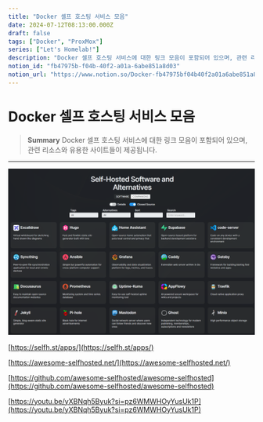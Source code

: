 ```yaml
---
title: "Docker 셀프 호스팅 서비스 모음"
date: 2024-07-12T08:13:00.000Z
draft: false
tags: ["Docker", "ProxMox"]
series: ["Let's Homelab!"]
description: "Docker 셀프 호스팅 서비스에 대한 링크 모음이 포함되어 있으며, 관련 리소스와 유용한 사이트들이 제공됩니다."
notion_id: "fb47975b-f04b-40f2-a01a-6abe851a8d03"
notion_url: "https://www.notion.so/Docker-fb47975bf04b40f2a01a6abe851a8d03"
---
```


# Docker 셀프 호스팅 서비스 모음

> **Summary**
> Docker 셀프 호스팅 서비스에 대한 링크 모음이 포함되어 있으며, 관련 리소스와 유용한 사이트들이 제공됩니다.

---

![Image](image_83e9583cc094.png)

[https://selfh.st/apps/](https://selfh.st/apps/)

[https://awesome-selfhosted.net/](https://awesome-selfhosted.net/)

[https://github.com/awesome-selfhosted/awesome-selfhosted](https://github.com/awesome-selfhosted/awesome-selfhosted)

[https://youtu.be/yXBNqh5Byuk?si=pz6WMWHOyYusUk1P](https://youtu.be/yXBNqh5Byuk?si=pz6WMWHOyYusUk1P)

